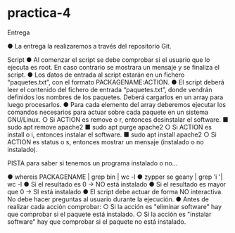 # practica-4
Entrega

● La entrega la realizaremos a través del repositorio Git.

Script
● Al comenzar el script se debe comprobar si el usuario que lo ejecuta es root.
En caso contrario se mostrara un mensaje y se finaliza el script.
● Los datos de entrada al script estarán en un fichero “paquetes.txt”, con el
formato PACKAGENAME:ACTION.
● El script deberá leer el contenido del fichero de entrada “paquetes.txt”,
donde vendrán definidos los nombres de los paquetes. Deberá cargarlos en
un array para luego procesarlos.
● Para cada elemento del array deberemos ejecutar los comandos necesarios
para actuar sobre cada paquete en un sistema GNU/Linux.
○ Si ACTION es remove o r, entonces desinstalar el software.
■ sudo apt remove apache2
■ sudo apt purge apache2
○ Si ACTION es install o i, entonces instalar el software.
■ sudo apt install apache2
○ Si ACTION es status o s, entonces mostrar un mensaje (instalado o no
instalado).

PISTA para saber si tenemos un programa instalado o no...

● whereis PACKAGENAME | grep bin | wc -l
● zypper se geany | grep 'i '| wc -l
● Si el resultado es 0 → NO está instalado
● Si el resultado es mayor que 0 → SI está instalado
● El script debe actuar de forma NO interactiva. No debe hacer preguntas al
usuario durante la ejecución.
● Antes de realizar cada acción comprobar:
○ Si la acción es "eliminar software" hay que comprobar si el paquete
está instalado.
○ Si la acción es "instalar software" hay que comprobar si el paquete no
está instalado.
